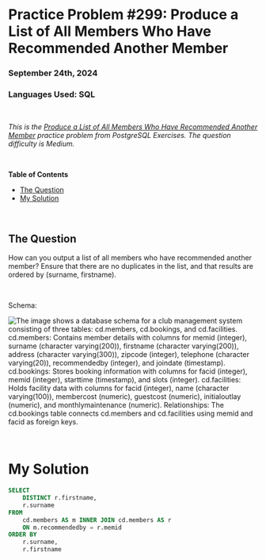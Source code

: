 # **Practice Problem #299: Produce a List of All Members Who Have Recommended Another Member**
### September 24th, 2024
### Languages Used: SQL

<br>

*This is the [Produce a List of All Members Who Have Recommended Another Member](https://pgexercises.com/questions/joins/self.html) practice problem from PostgreSQL Exercises. The question difficulty is Medium.*

<br>

**Table of Contents**

-   [The Question](#the-question)
-   [My Solution](#my-solution)
  
<br>

## The Question

How can you output a list of all members who have recommended another member? Ensure that there are no duplicates in the list, and that results are ordered by (surname, firstname).

<br>

Schema:

![The image shows a database schema for a club management system consisting of three tables: cd.members, cd.bookings, and cd.facilities. cd.members: Contains member details with columns for memid (integer), surname (character varying(200)), firstname (character varying(200)), address (character varying(300)), zipcode (integer), telephone (character varying(20)), recommendedby (integer), and joindate (timestamp). cd.bookings: Stores booking information with columns for facid (integer), memid (integer), starttime (timestamp), and slots (integer). cd.facilities: Holds facility data with columns for facid (integer), name (character varying(100)), membercost (numeric), guestcost (numeric), initialoutlay (numeric), and monthlymaintenance (numeric). Relationships: The cd.bookings table connects cd.members and cd.facilities using memid and facid as foreign keys.](https://github.com/LexiPugh/practice-problems/blob/main/figs/pg_schema.png)

<br>

# My Solution

``` SQL
SELECT
	DISTINCT r.firstname,
	r.surname
FROM
	cd.members AS m INNER JOIN cd.members AS r
	ON m.recommendedby = r.memid
ORDER BY
	r.surname,
	r.firstname
```
